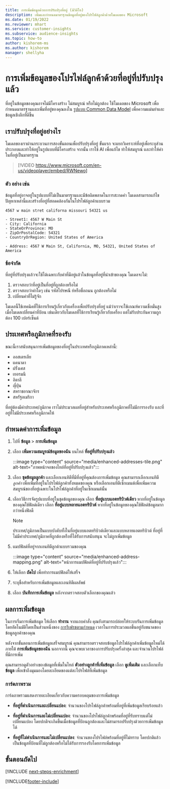 ```yaml
---
title: การเพิ่มข้อมูลด้วยการปรับปรุงที่อยู่ (มีวิดีโอ)
description: เพิ่มและกำหนดมาตรฐานข้อมูลที่อยู่ของโปรไฟล์ลูกค้าด้วยโมเดลของ Microsoft
ms.date: 01/19/2022
ms.reviewer: mhart
ms.service: customer-insights
ms.subservice: audience-insights
ms.topic: how-to
author: kishorem-ms
ms.author: kishorem
manager: shellyha
---
```


# <a name="enrichment-of-customer-profiles-with-enhanced-addresses"></a>การเพิ่มข้อมูลของโปรไฟล์ลูกค้าด้วยที่อยู่ที่ปรับปรุงแล้ว

ที่อยู่ในข้อมูลของคุณอาจไม่มีโครงสร้าง ไม่สมบูรณ์ หรือไม่ถูกต้อง ใช้โมเดลของ Microsoft เพื่อกำหนดมาตรฐานและเพิ่มที่อยู่ของคุณลงใน [รูปแบบ Common Data Model](/common-data-model/schema/core/applicationcommon/address) เพื่อความแม่นยำและข้อมูลเชิงลึกที่ดีขึ้น

## <a name="how-we-enhance-addresses"></a>เราปรับปรุงที่อยู่อย่างไร

โมเดลของเราผ่านกระบวนการสองขั้นตอนเพื่อปรับปรุงที่อยู่ ขั้นแรก จะแยกวิเคราะห์ที่อยู่เพื่อระบุส่วนประกอบและทำให้อยู่ในรูปแบบที่มีโครงสร้าง จากนั้น เราใช้ AI เพื่อแก้ไข ทำให้สมบูรณ์ และทำให้ค่าในที่อยู่เป็นมาตรฐาน

> [!VIDEO https://www.microsoft.com/en-us/videoplayer/embed/RWNewo]

### <a name="example"></a>ตัว อย่าง เช่น

ข้อมูลที่อยู่อาจอยู่ในรูปแบบที่ไม่เป็นมาตรฐานและมีข้อผิดพลาดในการสะกดคำ โมเดลสามารถแก้ไขปัญหาเหล่านี้และสร้างที่อยู่ที่สอดคล้องกันในโปรไฟล์ลูกค้าแบบรวม

```Input
4567 w main stret californa missouri 54321 us
```

```Output
- Street1: 4567 W Main St
- City: California
- StateOrProvince: MO
- ZipOrPostalCode: 54321
- CountryOrRegion: United States of America

- Address: 4567 W Main St, California, MO, 54321, United States of America
```

### <a name="limitations"></a>ข้อจำกัด

ที่อยู่ที่ปรับปรุงแล้วจะใช้ได้เฉพาะกับค่าที่มีอยู่แล้วในข้อมูลที่อยู่ที่นำเข้าของคุณ โมเดลจะไม่: 

1. ตรวจสอบว่าที่อยู่เป็นที่อยู่ที่ถูกต้องหรือไม่
2. ตรวจสอบว่าค่าใดๆ เช่น รหัสไปรษณี ย์หรือชื่อถนน ถูกต้องหรือไม่
3. เปลี่ยนค่าที่ไม่รู้จัก

โมเดลนี้ใช้เทคนิคที่ใช้การเรียนรู้เกี่ยวกับเครื่องเพื่อปรับปรุงที่อยู่ แม้ว่าเราจะใช้เกณฑ์ความเชื่อมั่นสูงเมื่อโมเดลเปลี่ยนค่าที่ป้อน เช่นเดียวกับโมเดลที่ใช้การเรียนรู้เกี่ยวกับเครื่อง แต่ไม่รับประกันความถูกต้อง 100 เปอร์เซ็นต์

## <a name="supported-countries-or-regions"></a>ประเทศหรือภูมิภาคที่รองรับ

ขณะนี้เราสนับสนุนการเพิ่มข้อมูลของที่อยู่ในประเทศหรือภูมิภาคเหล่านี้: 

- ออสเตรเลีย
- แคนาดา
- ฝรั่งเศส
- เยอรมนี
- อิตาลี
- ญี่ปุ่น
- สหราชอาณาจักร
- สหรัฐอเมริกา

ที่อยู่ต้องมีค่าประเทศ/ภูมิภาค เราไม่ประมวลผลที่อยู่สำหรับประเทศหรือภูมิภาคที่ไม่มีการรองรับ และที่อยู่ที่ไม่มีประเทศหรือภูมิภาคให้

## <a name="configure-the-enrichment"></a>กำหนดค่าการเพิ่มข้อมูล

1. ไปที่ **ข้อมูล** > **การเพิ่มข้อมูล**

1. เลือก **เพิ่มความสมบูรณ์ข้อมูลของฉัน** บนไทล์ **ที่อยู่ที่ปรับปรุงแล้ว**

   :::image type="content" source="media/enhanced-addresses-tile.png" alt-text="ภาพหน้าจอของไทล์ที่อยู่ที่ปรับปรุงแล้ว":::

1. เลือก **ชุดข้อมูลลูกค้า** และเลือกเอนทิตีที่มีที่อยู่ที่คุณต้องการเพิ่มข้อมูล คุณสามารถเลือกเอนทิตี *ลูกค้า* เพื่อเพิ่มที่อยู่ในโปรไฟล์ลูกค้าทั้งหมดของคุณ หรือเลือกเอนทิตีเซ็กเมนต์เพื่อเพิ่มความสมบูรณ์ของที่อยู่เฉพาะในโปรไฟล์ลูกค้าที่อยู่ในเซ็กเมนต์นั้น

1. เลือกวิธีการจัดรูปแบบที่อยู่ในชุดข้อมูลของคุณ เลือก **ที่อยู่แบบแอตทริบิวต์เดียว** หากที่อยู่ในข้อมูลของคุณใช้ฟิลด์เดียว เลือก **ที่อยู่แบบหลายแอตทริบิวต์** หากที่อยู่ในข้อมูลของคุณใช้ฟิลด์ข้อมูลมากกว่าหนึ่งฟิลดื

   > [!NOTE]
   > ประเทศ/ภูมิภาคเป็นแบบบังคับทั้งในที่อยู่แบบแอตทริบิวต์เดียวและแบบหลายแอตทริบิวต์ ที่อยู่ที่ไม่มีค่าประเทศ/ภูมิภาคที่ถูกต้องหรือที่ได้รับการสนับสนุน จะไม่ถูกเพิ่มข้อมูล

1.  แมปฟิลด์ที่อยู่จากเอนทิตีลูกค้าแบบรวมของคุณ

    :::image type="content" source="media/enhanced-address-mapping.png" alt-text="หน้าการแมปฟิลด์ที่อยู่ที่ปรับปรุงแล้ว":::

1. ให้เลือก **ถัดไป** เพื่อทำการแมปฟิลด์ให้เสร็จ

1. ระบุชื่อสำหรับการเพิ่มข้อมูลและเอนทิตีผลลัพธ์

1. เลือก **บันทึกการเพิ่มข้อมูล** หลังจากตรวจสอบตัวเลือกของคุณแล้ว

## <a name="enrichment-results"></a>ผลการเพิ่มข้อมูล

ในการเริ่มการเพิ่มข้อมูล ให้เลือก **ทำงาน** จากแถบคำสั่ง คุณยังสามารถปล่อยให้ระบบรันการเพิ่มข้อมูลโดยอัตโนมัติโดยเป็นส่วนหนึ่งของ [การรีเฟรชตามกำหนด](system.md#schedule-tab) เวลาในการประมวลผลขึ้นอยู่กับขนาดของข้อมูลลูกค้าของคุณ

หลังจากขั้นตอนการเพิ่มข้อมูลเสร็จสมบูรณ์ คุณสามารถตรวจสอบข้อมูลโปรไฟล์ลูกค้าเพิ่มข้อมูลใหม่ได้ภายใต้ **การเพิ่มข้อมูลของฉัน** นอกจากนี้ คุณจะพบเวลาของการปรับปรุงครั้งล่าสุด และจำนวนโปรไฟล์ที่มีการเพิ่ม

คุณสามารถดูตัวอย่างของข้อมูลที่เพิ่มในไทล์ **ตัวอย่างลูกค้าที่เพิ่มข้อมูล** เลือก **ดูเพิ่มเติม** และเลือกแท็บ **ข้อมูล** เพื่อเข้าถึงมุมมองโดยละเอียดของแต่ละโปรไฟล์ที่เพิ่มข้อมูล

### <a name="overview-card"></a>การ์ดภาพรวม

การ์ดภาพรวมแสดงรายละเอียดเกี่ยวกับความครอบคลุมของการเพิ่มข้อมูล 

* **ที่อยู่ที่ดำเนินการและเปลี่ยนแปลง**: จำนวนของโปรไฟล์ลูกค้าพร้อมที่อยู่ที่เพิ่มข้อมูลเรียบร้อยแล้ว

* **ที่อยู่ที่ดำเนินการและไม่เปลี่ยนแปลง**: จำนวนของโปรไฟล์ลูกค้าพร้อมที่อยู่ที่รับทราบแต่ไม่เปลี่ยนแปลง โดยปกติจะเกิดขึ้นเมื่อข้อมูลที่ป้อนถูกต้องและไม่สามารถปรับปรุงด้วยการเพิ่มข้อมูลได้

* **ที่อยู่ที่ไม่ดำเนินการและไม่เปลี่ยนแปลง**: จำนวนของโปรไฟล์พร้อมที่อยู่ที่ไม่ทราบ โดยปกติแล้วเป็นข้อมูลที่ป้อนที่ไม่ถูกต้องหรือไม่ได้รับการรองรับโดยการเพิ่มข้อมูล

## <a name="next-steps"></a>ขั้นตอนถัดไป

[!INCLUDE [next-steps-enrichment](../includes/next-steps-enrichment.md)]

[!INCLUDE[footer-include](../includes/footer-banner.md)]
